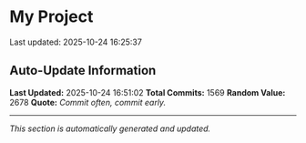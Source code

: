 # My Project


Last updated: 2025-10-24 16:25:37








































































































































































































































































































































































































































































































































































































































































































































































































































































































































































































































































































































































































































































































































































































































































































































































































































































































































































































































































































































































































































## Auto-Update Information

**Last Updated:** 2025-10-24 16:51:02
**Total Commits:** 1569
**Random Value:** 2678
**Quote:** _Commit often, commit early._

---
_This section is automatically generated and updated._